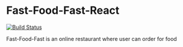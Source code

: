 # Fast-Food-Fast-React

[![Build Status](https://travis-ci.org/idmega2000/Fast-Food-Fast-React.svg?branch=develop)](https://travis-ci.org/idmega2000/Fast-Food-Fast-React)

Fast-Food-Fast is an online restaurant where user can order for food

